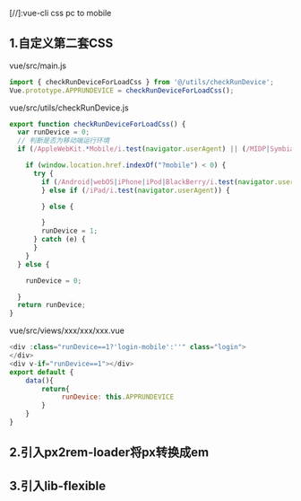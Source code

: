 [//]:vue-cli css pc to mobile

## 1.自定义第二套CSS
vue/src/main.js
```js
import { checkRunDeviceForLoadCss } from '@/utils/checkRunDevice';
Vue.prototype.APPRUNDEVICE = checkRunDeviceForLoadCss();
```

vue/src/utils/checkRunDevice.js
```js
export function checkRunDeviceForLoadCss() {
  var runDevice = 0;
  // 判断是否为移动端运行环境
  if (/AppleWebKit.*Mobile/i.test(navigator.userAgent) || (/MIDP|SymbianOS|NOKIA|SAMSUNG|LG|NEC|TCL|Alcatel|BIRD|DBTEL|Dopod|PHILIPS|HAIER|LENOVO|MOT-|Nokia|SonyEricsson|SIE-|Amoi|ZTE/.test(navigator.userAgent))) {

    if (window.location.href.indexOf("?mobile") < 0) {
      try {
        if (/Android|webOS|iPhone|iPod|BlackBerry/i.test(navigator.userAgent)) {
        } else if (/iPad/i.test(navigator.userAgent)) {

        } else {

        }
        runDevice = 1;
      } catch (e) {
      }
    }
  } else {

    runDevice = 0;

  }
  return runDevice;
}

```

vue/src/views/xxx/xxx/xxx.vue
```js
<div :class="runDevice==1?'login-mobile':''" class="login">
</div>
<div v-if="runDevice==1"></div>
export default {
    data(){
        return{
             runDevice: this.APPRUNDEVICE
        }
    }
}
```

## 2.引入px2rem-loader将px转换成em

## 3.引入lib-flexible
